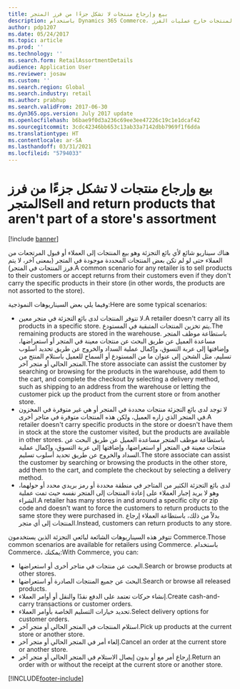 ```yaml
---
title: بيع وإرجاع منتجات لا تشكل جزءًا من فرز المتجر
description: باستخدام Dynamics 365 Commerce، بيع وإرجاع المنتجات خارج عمليات الفرز.
author: pdp1207
ms.date: 05/24/2017
ms.topic: article
ms.prod: ''
ms.technology: ''
ms.search.form: RetailAssortmentDetails
audience: Application User
ms.reviewer: josaw
ms.custom: ''
ms.search.region: Global
ms.search.industry: retail
ms.author: prabhup
ms.search.validFrom: 2017-06-30
ms.dyn365.ops.version: July 2017 update
ms.openlocfilehash: b6bae9f0d3a236c69ee3ee47226c19c1e1dcaf42
ms.sourcegitcommit: 3cdc42346bb653c13ab33a7142dbb7969f1f6dda
ms.translationtype: HT
ms.contentlocale: ar-SA
ms.lasthandoff: 03/31/2021
ms.locfileid: "5794033"
---
```

# <a name="sell-and-return-products-that-arent-part-of-a-stores-assortment"></a><span data-ttu-id="fad38-103">بيع وإرجاع منتجات لا تشكل جزءًا من فرز المتجر</span><span class="sxs-lookup"><span data-stu-id="fad38-103">Sell and return products that aren't part of a store's assortment</span></span>

[!include [banner](includes/banner.md)]

<span data-ttu-id="fad38-104">هناك سيناريو شائع لأي بائع التجزئة وهو بيع المنتجات إلى العملاء أو قبول المرتجعات من العملاء حتى لو لم تكن بعض المنتجات المحددة موجودة في المتجر (بمعنى آخر، لا يتم فرز المنتجات في المتجر).</span><span class="sxs-lookup"><span data-stu-id="fad38-104">A common scenario for any retailer is to sell products to their customers or accept returns from their customers even if they don't carry the specific products in their store (in other words, the products are not assorted to the store).</span></span>

<span data-ttu-id="fad38-105">وفيما يلي بعض السيناريوهات النموذجية:</span><span class="sxs-lookup"><span data-stu-id="fad38-105">Here are some typical scenarios:</span></span>

+ <span data-ttu-id="fad38-106">لا تتوفر المنتجات لدى بائع التجزئة في متجر معين.</span><span class="sxs-lookup"><span data-stu-id="fad38-106">A retailer doesn't carry all its products in a specific store.</span></span> <span data-ttu-id="fad38-107">يتم تخزين المنتجات المتبقية في المستودع.</span><span class="sxs-lookup"><span data-stu-id="fad38-107">The remaining products are stored in the warehouse.</span></span> <span data-ttu-id="fad38-108">باستطاعة موظف المتجر مساعدة العميل عن طريق البحث عن منتجات معينة في المتجر أو استعراضها، وإضافتها إلى عربة التسوق، وإكمال عملية السداد والخروج عن طريق تحديد أسلوب تسليم، مثل الشحن إلى عنوان ما من المستودع أو السماح للعميل باستلام المنتج من المتجر الحالي أو متجر آخر.</span><span class="sxs-lookup"><span data-stu-id="fad38-108">The store associate can assist the customer by searching or browsing for the products in the warehouse, add them to the cart, and complete the checkout by selecting a delivery method, such as shipping to an address from the warehouse or letting the customer pick up the product from the current store or from another store.</span></span>
+ <span data-ttu-id="fad38-109">لا توجد لدى بائع التجزئة منتجات محددة في المتجر أو هي غير متوفرة في المخزون في المتجر الذي زاره العميل، ولكن هذه المنتجات متوفرة في متاجر أخرى.</span><span class="sxs-lookup"><span data-stu-id="fad38-109">A retailer doesn't carry specific products in the store or doesn't have them in stock at the store the customer visited, but the products are available in other stores.</span></span> <span data-ttu-id="fad38-110">باستطاعة موظف المتجر مساعدة العميل عن طريق البحث عن منتجات معينة في المتجر أو استعراضها، وإضافتها إلى عربة التسوق، وإكمال عملية السداد والخروج عن طريق تحديد أسلوب تسليم.</span><span class="sxs-lookup"><span data-stu-id="fad38-110">The store associate can assist the customer by searching or browsing the products in the other store, add them to the cart, and complete the checkout by selecting a delivery method.</span></span>
+ <span data-ttu-id="fad38-111">لدى بائع التجزئة الكثير من المتاجر في منطقة محددة أو رمز بريدي محدد أو حولهما، وهو لا يريد إجبار العملاء على إعادة المنتجات إلى المتجر نفسه حيث تمت عملية الشراء.</span><span class="sxs-lookup"><span data-stu-id="fad38-111">A retailer has many stores in and around a specific city or zip code and doesn't want to force the customers to return products to the same store they were purchased in.</span></span> <span data-ttu-id="fad38-112">بدلاً من ذلك، باستطاعة العملاء إرجاع المنتجات إلى أي متجر.</span><span class="sxs-lookup"><span data-stu-id="fad38-112">Instead, customers can return products to any store.</span></span>

<span data-ttu-id="fad38-113">تتوفر هذه السيناريوهات الشائعة لبائعي التجزئة الذين يستخدمون Commerce.</span><span class="sxs-lookup"><span data-stu-id="fad38-113">Those common scenarios are available for retailers using Commerce.</span></span> <span data-ttu-id="fad38-114">باستخدام Commerce، يمكنك:</span><span class="sxs-lookup"><span data-stu-id="fad38-114">With Commerce, you can:</span></span>

+ <span data-ttu-id="fad38-115">البحث عن منتجات في متاجر أخرى أو استعراضها.</span><span class="sxs-lookup"><span data-stu-id="fad38-115">Search or browse products at other stores.</span></span>
+ <span data-ttu-id="fad38-116">البحث عن جميع المنتجات الصادرة أو استعراضها.</span><span class="sxs-lookup"><span data-stu-id="fad38-116">Search or browse all released products.</span></span>
+ <span data-ttu-id="fad38-117">إنشاء حركات تعتمد على الدفع نقدًا والنقل أو أوامر العملاء.</span><span class="sxs-lookup"><span data-stu-id="fad38-117">Create cash-and-carry transactions or customer orders.</span></span>
+ <span data-ttu-id="fad38-118">تحديد خيارات التسليم الخاصة بأوامر العملاء.</span><span class="sxs-lookup"><span data-stu-id="fad38-118">Select delivery options for customer orders.</span></span>
+ <span data-ttu-id="fad38-119">استلام المنتجات في المتجر الحالي أو متجر آخر.</span><span class="sxs-lookup"><span data-stu-id="fad38-119">Pick up products at the current store or another store.</span></span>
+ <span data-ttu-id="fad38-120">إلغاء أمر في المتجر الحالي أو متجر آخر.</span><span class="sxs-lookup"><span data-stu-id="fad38-120">Cancel an order at the current store or another store.</span></span>
+ <span data-ttu-id="fad38-121">إرجاع أمر مع أو بدون إيصال الاستلام في المتجر الحالي أو متجر آخر.</span><span class="sxs-lookup"><span data-stu-id="fad38-121">Return an order with or without the receipt at the current store or another store.</span></span>


[!INCLUDE[footer-include](../includes/footer-banner.md)]
